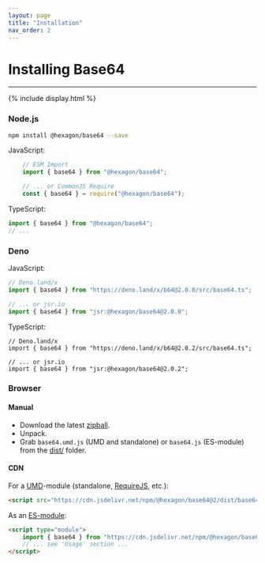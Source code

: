 ```yaml
---
layout: page
title: "Installation"
nav_order: 2
---
```


# Installing Base64

---

{% include display.html %}

### Node.js

```bash
npm install @hexagon/base64 --save
```

JavaScript:

```javascript
	// ESM Import
	import { base64 } from "@hexagon/base64";

	// ... or CommonJS Require
	const { base64 } = require("@hexagon/base64");
```

TypeScript:

```javascript
import { base64 } from "@hexagon/base64";
// ...
```

### Deno

JavaScript:

```javascript
// Deno.land/x
import { base64 } from "https://deno.land/x/b64@2.0.0/src/base64.ts";

// ... or jsr.io
import { base64 } from "jsr:@hexagon/base64@2.0.0";
```

TypeScript:

```
// Deno.land/x
import { base64 } from "https://deno.land/x/b64@2.0.2/src/base64.ts";

// ... or jsr.io
import { base64 } from "jsr:@hexagon/base64@2.0.2";
```

### Browser

#### Manual

- Download the latest [zipball](https://github.com/Hexagon/base64/archive/refs/heads/master.zip).
- Unpack.
- Grab `base64.umd.js` (UMD and standalone) or `base64.js` (ES-module) from the [dist/](/dist) folder.

#### CDN

For a [UMD](https://github.com/umdjs/umd)-module (standalone, [RequireJS](https://requirejs.org/), etc.):

```html
<script src="https://cdn.jsdelivr.net/npm/@hexagon/base64@2/dist/base64.umd.js"></script>
```

As an [ES-module](https://developer.mozilla.org/en-US/docs/Web/JavaScript/Guide/Modules):

```html
<script type="module">
    import { base64 } from "https://cdn.jsdelivr.net/npm/@hexagon/base64@2/dist/base64.js";
    // ... see 'Usage' section ...
</script>
```